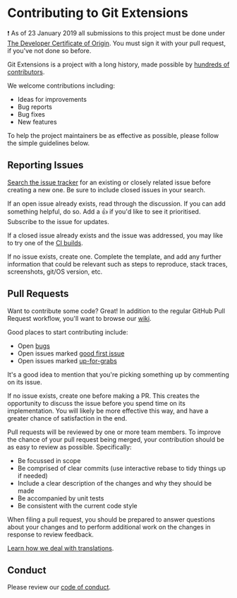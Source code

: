 ﻿# Contributing to Git Extensions

:exclamation: As of 23 January 2019 all submissions to this project must be done under [The Developer Certificate of Origin](contributors.txt). You must sign it with your pull request, if you've not done so before.

Git Extensions is a project with a long history, made possible by [hundreds of contributors](https://github.com/gitextensions/gitextensions/graphs/contributors).

We welcome contributions including:

- Ideas for improvements
- Bug reports
- Bug fixes
- New features

To help the project maintainers be as effective as possible, please follow the simple guidelines below.

## Reporting Issues

[Search the issue tracker](https://github.com/gitextensions/gitextensions/issues?&q=) for an
existing or closely related issue before creating a new one. Be sure to include closed issues
in your search.

If an open issue already exists, read through the discussion. If you can add something helpful, do so.
Add a 👍 if you'd like to see it prioritised. Subscribe to the issue for updates.

If a closed issue already exists and the issue was addressed, you may like to try one of the
[CI builds](https://github.com/gitextensions/gitextensions/wiki/CI-Builds).

If no issue exists, create one. Complete the template, and add any further information that
could be relevant such as steps to reproduce, stack traces, screenshots, git/OS version, etc.

## Pull Requests

Want to contribute some code? Great! In addition to the regular GitHub Pull Request workflow,
you'll want to browse our [wiki](https://github.com/gitextensions/gitextensions/wiki).

Good places to start contributing include:

- Open [bugs](https://github.com/gitextensions/gitextensions/labels/%3Abeetle%3A%20type%3A%20bug)
- Open issues marked [good first issue](https://github.com/gitextensions/gitextensions/labels/%3Anerd_face%3A%20good%20first%20issue)
- Open issues marked [up-for-grabs](https://github.com/gitextensions/gitextensions/labels/up-for-grabs)

It's a good idea to mention that you're picking something up by commenting on its issue.

If no issue exists, create one before making a PR. This creates the opportunity to discuss
the issue before you spend time on its implementation. You will likely be more effective
this way, and have a greater chance of satisfaction in the end.

Pull requests will be reviewed by one or more team members. To improve the chance of your
pull request being merged, your contribution should be as easy to review as possible.
Specifically:

- Be focussed in scope
- Be comprised of clear commits (use interactive rebase to tidy things up if needed)
- Include a clear description of the changes and why they should be made
- Be accompanied by unit tests
- Be consistent with the current code style

When filing a pull request, you should be prepared to answer questions about your changes
and to perform additional work on the changes in response to review feedback.

[Learn how we deal with translations](https://github.com/gitextensions/gitextensions/wiki/Translations).

## Conduct

Please review our [code of conduct](CODE_OF_CONDUCT.md).

